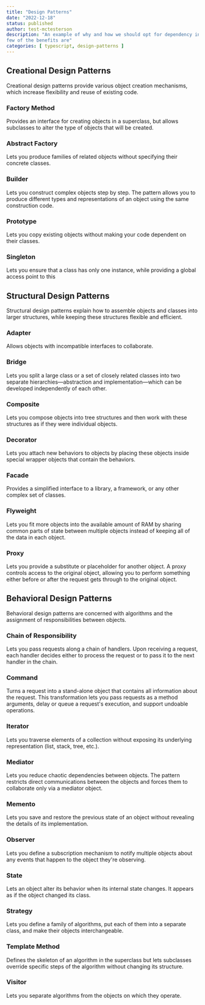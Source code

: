 ```yaml
---
title: "Design Patterns"
date: "2022-12-18"
status: published
author: test-mctesterson
description: "An example of why and how we should opt for dependency injection instead of monolithic classes, and what a
few of the benefits are"
categories: [ typescript, design-patterns ]
---
```


## Creational Design Patterns

Creational design patterns provide various object creation mechanisms, which increase flexibility and reuse of existing
code.

### Factory Method

Provides an interface for creating objects in a superclass, but allows subclasses to alter the type of objects that will
be created.

### Abstract Factory

Lets you produce families of related objects without specifying their concrete classes.

### Builder

Lets you construct complex objects step by step. The pattern allows you to produce different types and representations
of an object using the same construction code.

### Prototype

Lets you copy existing objects without making your code dependent on their classes.

### Singleton

Lets you ensure that a class has only one instance, while providing a global access point to this

## Structural Design Patterns

Structural design patterns explain how to assemble objects and classes into larger structures, while keeping these
structures flexible and efficient.

### Adapter

Allows objects with incompatible interfaces to collaborate.

### Bridge

Lets you split a large class or a set of closely related classes into two separate hierarchies—abstraction and
implementation—which can be developed independently of each other.

### Composite

Lets you compose objects into tree structures and then work with these structures as if they were individual objects.

### Decorator

Lets you attach new behaviors to objects by placing these objects inside special wrapper objects that contain the
behaviors.

### Facade

Provides a simplified interface to a library, a framework, or any other complex set of classes.

### Flyweight

Lets you fit more objects into the available amount of RAM by sharing common parts of state between multiple objects
instead of keeping all of the data in each object.

### Proxy

Lets you provide a substitute or placeholder for another object. A proxy controls access to the original object,
allowing you to perform something either before or after the request gets through to the original object.

## Behavioral Design Patterns

Behavioral design patterns are concerned with algorithms and the assignment of responsibilities between objects.

### Chain of Responsibility

Lets you pass requests along a chain of handlers. Upon receiving a request, each handler decides either to process the
request or to pass it to the next handler in the chain.

### Command

Turns a request into a stand-alone object that contains all information about the request. This transformation lets you
pass requests as a method arguments, delay or queue a request's execution, and support undoable operations.

### Iterator

Lets you traverse elements of a collection without exposing its underlying representation (list, stack, tree, etc.).

### Mediator

Lets you reduce chaotic dependencies between objects. The pattern restricts direct communications between the objects
and forces them to collaborate only via a mediator object.

### Memento

Lets you save and restore the previous state of an object without revealing the details of its implementation.

### Observer

Lets you define a subscription mechanism to notify multiple objects about any events that happen to the object they're
observing.

### State

Lets an object alter its behavior when its internal state changes. It appears as if the object changed its class.

### Strategy

Lets you define a family of algorithms, put each of them into a separate class, and make their objects interchangeable.

### Template Method

Defines the skeleton of an algorithm in the superclass but lets subclasses override specific steps of the algorithm
without changing its structure.

### Visitor

Lets you separate algorithms from the objects on which they operate.

